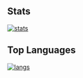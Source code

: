 ## Stats

[![stats](https://github-readme-stats.vercel.app/api?username=Stonks3141&show_icons=true&theme=dracula&hide_title=true&hide_border=true)](https://github.com/anuraghazra/github-readme-stats)

## Top Languages

[![langs](https://github-readme-stats.vercel.app/api/top-langs/?username=Stonks3141&show_icons=true&theme=dracula&hide_title=true&hide_border=true&layout=compact)](https://github.com/anuraghazra/github-readme-stats#top-languages-card)
